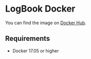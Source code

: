 # LogBook Docker
You can find the image on [Docker Hub](https://hub.docker.com/r/alexandergunkel/logbook/).

## Requirements
* Docker 17.05 or higher